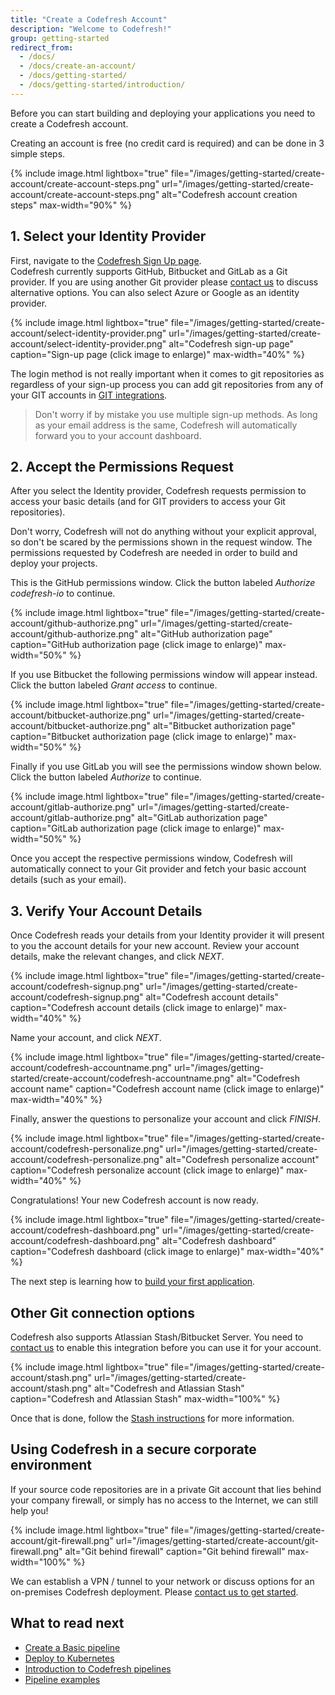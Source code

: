 ```yaml
---
title: "Create a Codefresh Account"
description: "Welcome to Codefresh!"
group: getting-started
redirect_from:
  - /docs/
  - /docs/create-an-account/
  - /docs/getting-started/
  - /docs/getting-started/introduction/
---
```

Before you can start building and deploying your applications
you need to create a Codefresh account.

Creating an account is free (no credit card is required) and can be done in 3 simple steps.

{% include 
image.html 
lightbox="true" 
file="/images/getting-started/create-account/create-account-steps.png" 
url="/images/getting-started/create-account/create-account-steps.png"
alt="Codefresh account creation steps" 
max-width="90%" 
%}

## 1. Select your Identity Provider

First, navigate to the [Codefresh Sign Up page](https://g.codefresh.io/signup).  
Codefresh currently supports GitHub, Bitbucket and GitLab as a Git provider. If you are using another Git provider
please [contact us](https://codefresh.io/contact-us/) to discuss alternative options. You can also select
Azure or Google as an identity provider.

{% include 
image.html 
lightbox="true" 
file="/images/getting-started/create-account/select-identity-provider.png" 
url="/images/getting-started/create-account/select-identity-provider.png"
alt="Codefresh sign-up page" 
caption="Sign-up page (click image to enlarge)" 
max-width="40%" 
%}

The login method is not really important when it comes to git repositories as regardless of your sign-up process
you can add git repositories from any of your GIT accounts in  [GIT integrations]({{site.baseurl}}/docs/integrations/git-providers/).

> Don't worry if by mistake you use multiple sign-up methods. As long as your email
address is the same, Codefresh will automatically forward you to your account dashboard.


## 2. Accept the Permissions Request

After you select the Identity provider, Codefresh requests permission to access your basic details (and for GIT providers to access your Git repositories).

Don't worry, Codefresh will not do anything without your explicit approval, so don't be scared by the permissions shown
in the request window. The permissions requested by Codefresh are needed in order to build and deploy your projects.


This is the GitHub permissions window. Click the button labeled *Authorize codefresh-io* to continue.

{% include 
image.html 
lightbox="true" 
file="/images/getting-started/create-account/github-authorize.png" 
url="/images/getting-started/create-account/github-authorize.png"
alt="GitHub authorization page" 
caption="GitHub authorization page (click image to enlarge)" 
max-width="50%" 
%}

If you use Bitbucket the following permissions window will appear instead. Click the button labeled *Grant access* to continue.


{% include 
image.html 
lightbox="true" 
file="/images/getting-started/create-account/bitbucket-authorize.png" 
url="/images/getting-started/create-account/bitbucket-authorize.png"
alt="Bitbucket authorization page" 
caption="Bitbucket authorization page (click image to enlarge)" 
max-width="50%" 
%}

Finally if you use GitLab you will see the permissions window shown below. Click the button labeled *Authorize* to continue.


{% include 
image.html 
lightbox="true" 
file="/images/getting-started/create-account/gitlab-authorize.png" 
url="/images/getting-started/create-account/gitlab-authorize.png"
alt="GitLab authorization page" 
caption="GitLab authorization page (click image to enlarge)" 
max-width="50%" 
%}

Once you accept the respective permissions window, Codefresh will automatically connect to your Git provider and fetch your basic account details (such as your email).


## 3. Verify Your Account Details

Once Codefresh reads your details from your Identity provider it will present to you the account details for your new account. Review your account details, make the relevant changes, and click *NEXT*. 

{% include 
image.html 
lightbox="true" 
file="/images/getting-started/create-account/codefresh-signup.png" 
url="/images/getting-started/create-account/codefresh-signup.png" 
alt="Codefresh account details" 
caption="Codefresh account details (click image to enlarge)" 
max-width="40%" 
%}

Name your account, and click *NEXT*.

{% include 
image.html 
lightbox="true" 
file="/images/getting-started/create-account/codefresh-accountname.png" 
url="/images/getting-started/create-account/codefresh-accountname.png" 
alt="Codefresh account name" 
caption="Codefresh account name (click image to enlarge)" 
max-width="40%" 
%}

Finally, answer the questions to personalize your account and click *FINISH*.

{% include 
image.html 
lightbox="true" 
file="/images/getting-started/create-account/codefresh-personalize.png" 
url="/images/getting-started/create-account/codefresh-personalize.png" 
alt="Codefresh personalize account" 
caption="Codefresh personalize account (click image to enlarge)" 
max-width="40%" 
%}

Congratulations! Your new Codefresh account is now ready.

{% include 
image.html 
lightbox="true" 
file="/images/getting-started/create-account/codefresh-dashboard.png" 
url="/images/getting-started/create-account/codefresh-dashboard.png" 
alt="Codefresh dashboard" 
caption="Codefresh dashboard (click image to enlarge)" 
max-width="40%" 
%}



The next step is learning how to [build your first application]({{site.baseurl}}/docs/getting-started/create-a-basic-pipeline/).


## Other Git connection options



Codefresh also supports Atlassian Stash/Bitbucket Server. You need to [contact us](https://codefresh.io/contact-us/) to enable this integration before you can use it for your account.


{% include 
image.html 
lightbox="true" 
file="/images/getting-started/create-account/stash.png" 
url="/images/getting-started/create-account/stash.png" 
alt="Codefresh and Atlassian Stash" 
caption="Codefresh and Atlassian Stash" 
max-width="100%" 
%}


Once that is done, follow the [Stash instructions]({{site.baseurl}}/docs/integrations/git-providers/#atlassian-stash) for more information. 



## Using Codefresh in a secure corporate environment

If your source code repositories are in a private Git account that lies behind your company firewall, or simply has no access to the Internet, we can still help you!

{% include 
image.html 
lightbox="true" 
file="/images/getting-started/create-account/git-firewall.png" 
url="/images/getting-started/create-account/git-firewall.png" 
alt="Git behind firewall" 
caption="Git behind firewall" 
max-width="100%" 
%}

We can establish a VPN / tunnel to your network or discuss options for an on-premises Codefresh deployment. Please [contact us to get started](https://codefresh.io/contact-us/).


## What to read next

* [Create a Basic pipeline]({{site.baseurl}}/docs/getting-started/create-a-basic-pipeline/)
* [Deploy to Kubernetes]({{site.baseurl}}/docs/getting-started/deployment-to-kubernetes-quick-start-guide/)
* [Introduction to Codefresh pipelines]({{site.baseurl}}/docs/configure-ci-cd-pipeline/introduction-to-codefresh-pipelines/)
* [Pipeline examples]({{site.baseurl}}/docs/yaml-examples/examples/)


